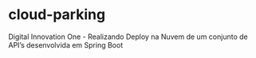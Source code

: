 # cloud-parking
Digital Innovation One - Realizando Deploy na Nuvem de um conjunto de API’s desenvolvida em Spring Boot
